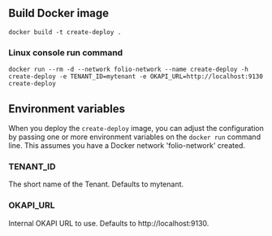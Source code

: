 ## Build Docker image

`docker build -t create-deploy .`

### Linux console run command

`docker run --rm -d --network folio-network --name create-deploy -h create-deploy -e TENANT_ID=mytenant -e OKAPI_URL=http://localhost:9130 create-deploy`

## Environment variables

When you deploy the `create-deploy` image, you can adjust the configuration by passing one or more environment variables on the `docker run` command line. This assumes you have a Docker network 'folio-network' created.

### TENANT_ID

The short name of the Tenant. Defaults to mytenant.

### OKAPI_URL

Internal OKAPI URL to use. Defaults to http://localhost:9130.